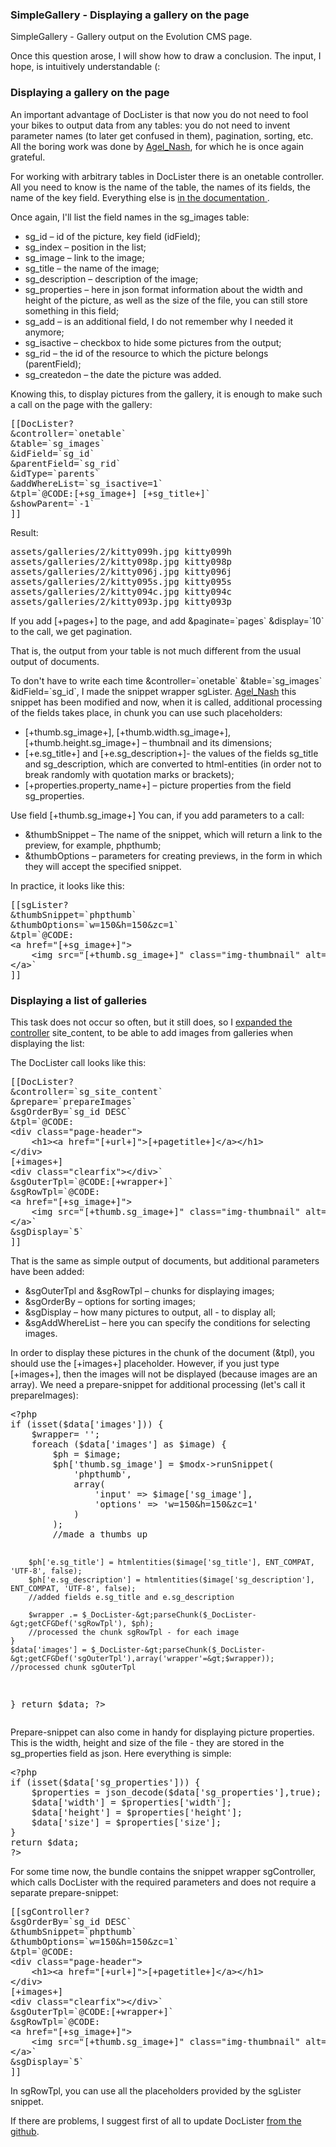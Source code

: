 
<meta http-equiv="Content-Type" content="text/html; charset=utf-8">
<h3>SimpleGallery - Displaying a gallery on the page</h3>
SimpleGallery - Gallery output on the Evolution CMS page.
<p>Once this question arose, I will show how to draw a conclusion. The input, I hope, is intuitively understandable (:</p>
<h3 class="sub-header">Displaying a gallery on the page</h3>
<p>An important advantage of DocLister is that now you do not need to fool your bikes to output data from any tables: you do not need to invent parameter names (to later get confused in them), pagination, sorting, etc. All the boring work was done by <a href="http://modx.im/profile/Agel_Nash/" rel="nofollow" target="_blank">Agel_Nash</a>, for which he is once again grateful.</p>
<p>For working with arbitrary tables in DocLister there is an onetable controller. All you need to know is the name of the table, the names of its fields, the name of the key field. Everything else is <a href="doclister/index.html" target="_blank"> in the documentation </a>.</p>
<p>Once again, I'll list the field names in the <span class="text-bold">sg_images</span> table:</p>
<ul>
	<li><span class="text-bold">sg_id</span> – id of the picture, <span class="text-bold">key field (idField)</span>;</li>
	<li><span class="text-bold">sg_index</span> – position in the list;</li>
	<li><span class="text-bold">sg_image</span> – link to the image;</li>
	<li><span class="text-bold">sg_title</span> – the name of the image;</li>
	<li><span class="text-bold">sg_description</span> – description of the image;</li>
	<li><span class="text-bold">sg_properties</span> – here in json format information about the width and height of the picture, as well as the size of the file, you can still store something in this field;</li>
	<li><span class="text-bold">sg_add</span> – is an additional field, I do not remember why I needed it anymore;</li>
	<li><span class="text-bold">sg_isactive</span> – checkbox to hide some pictures from the output;</li>
	<li><span class="text-bold">sg_rid</span> – the id of the resource to which the picture belongs (parentField);</li>
	<li><span class="text-bold">sg_createdon</span> – the date the picture was added.</li>
</ul>

<p>Knowing this, to display pictures from the gallery, it is enough to make such a call on the page with the gallery:</p>
<pre class="brush: html;">
[[DocLister?
&controller=`onetable`
&table=`sg_images`
&idField=`sg_id`
&parentField=`sg_rid`
&idType=`parents`
&addWhereList=`sg_isactive=1`
&tpl=`@CODE:[+sg_image+] [+sg_title+]`
&showParent=`-1`
]]
</pre>

<p>Result:</p>
<pre class="brush: html;">
assets/galleries/2/kitty099h.jpg kitty099h
assets/galleries/2/kitty098p.jpg kitty098p
assets/galleries/2/kitty096j.jpg kitty096j
assets/galleries/2/kitty095s.jpg kitty095s
assets/galleries/2/kitty094c.jpg kitty094c
assets/galleries/2/kitty093p.jpg kitty093p
</pre>
<p>If you add [+pages+] to the page, and add &paginate=`pages` &display=`10` to the call, we get pagination.</p>
<p>That is, the output from your table is not much different from the usual output of documents.</p>
<p>To don't have to write each time &controller=`onetable` &table=`sg_images` &idField=`sg_id`, I made the snippet wrapper sgLister. <a href="http://modx.im/profile/Agel_Nash/" rel="nofollow" target="_blank">Agel_Nash</a> this snippet has been modified and now, when it is called, additional processing of the fields takes place, in chunk you can use such placeholders:</p>
<ul>
	<li>[+thumb.sg_image+], [+thumb.width.sg_image+], [+thumb.height.sg_image+] – thumbnail and its dimensions;</li>
	<li>[+e.sg_title+] and [+e.sg_description+]- the values of the fields sg_title and sg_description, which are converted to html-entities (in order not to break randomly with quotation marks or brackets);</li>
	<li>[+properties.property_name+] – picture properties from the field sg_properties.</li>
</ul>
<p>Use field [+thumb.sg_image+] You can, if you add parameters to a call:</p>
<ul>
	<li><span class="text-bold">&thumbSnippet</span> – The name of the snippet, which will return a link to the preview, for example, phpthumb;</li>
	<li><span class="text-bold">&thumbOptions</span> – parameters for creating previews, in the form in which they will accept the specified snippet.</li>
</ul>
<p>In practice, it looks like this:</p>
<pre class="brush: html;">
[[sgLister? 
&thumbSnippet=`phpthumb`
&thumbOptions=`w=150&h=150&zc=1`
&tpl=`@CODE:
&lt;a href="[+sg_image+]"&gt;
	&lt;img src="[+thumb.sg_image+]" class="img-thumbnail" alt="[+e.sg_title+]" title="[+e.sg_description+]"&gt;
&lt;/a&gt;`
]]
</pre>

<h3 class="sub-header">Displaying a list of galleries</h3>
<p>This task does not occur so often, but it still does, so I <a href="http://modx.im/blog/docs/2759.html" rel="nofollow" target="_blank">expanded the controller</a> site_content, to be able to add images from galleries when displaying the list:</p>
<p>The DocLister call looks like this:</p>
<pre class="brush: html;">
[[DocLister? 
&controller=`sg_site_content`
&prepare=`prepareImages`
&sgOrderBy=`sg_id DESC`
&tpl=`@CODE:
&lt;div class="page-header"&gt;
	&lt;h1&gt;&lt;a href="[+url+]"&gt;[+pagetitle+]&lt;/a&gt;&lt;/h1&gt;
&lt;/div&gt;
[+images+]
&lt;div class="clearfix"&gt;&lt;/div&gt;` 
&sgOuterTpl=`@CODE:[+wrapper+]`
&sgRowTpl=`@CODE:
&lt;a href="[+sg_image+]"&gt;
	&lt;img src="[+thumb.sg_image+]" class="img-thumbnail" alt="[+e.sg_title+]" title="[+e.sg_description+]"&gt;
&lt;/a&gt;`
&sgDisplay=`5`
]]
</pre>

<p>That is the same as simple output of documents, but additional parameters have been added:</p>
<ul>
	<li><span class="text-bold">&sgOuterTpl and &sgRowTpl</span> – chunks for displaying images;</li>
	<li><span class="text-bold">&sgOrderBy</span> – options for sorting images;</li>
	<li><span class="text-bold">&sgDisplay</span> – how many pictures to output, all - to display all;</li>
	<li><span class="text-bold">&sgAddWhereList</span> – here you can specify the conditions for selecting images.</li>
</ul>

<p>In order to display these pictures in the chunk of the document (&tpl), you should use the [+images+] placeholder. However, if you just type [+images+], then the images will not be displayed (because images are an array). We need a prepare-snippet for additional processing (let's call it prepareImages):</p>
<pre class="brush: php;">
&lt;?php
if (isset($data['images'])) {
	$wrapper= '';
	foreach ($data['images'] as $image) {
		$ph = $image;
		$ph['thumb.sg_image'] = $modx-&gt;runSnippet(
			'phpthumb',
			array(
				'input' =&gt; $image['sg_image'],
				'options' =&gt; 'w=150&h=150&zc=1'
			)
		);
		//made a thumbs up

		$ph['e.sg_title'] = htmlentities($image['sg_title'], ENT_COMPAT, 'UTF-8', false);
		$ph['e.sg_description'] = htmlentities($image['sg_description'], ENT_COMPAT, 'UTF-8', false);
		//added fields e.sg_title and e.sg_description

		$wrapper .= $_DocLister-&gt;parseChunk($_DocLister-&gt;getCFGDef('sgRowTpl'), $ph);
		//processed the chunk sgRowTpl - for each image
	}
	$data['images'] = $_DocLister-&gt;parseChunk($_DocLister-&gt;getCFGDef('sgOuterTpl'),array('wrapper'=&gt;$wrapper));
	//processed chunk sgOuterTpl
}
return $data;
?&gt;
</pre>

<p>Prepare-snippet can also come in handy for displaying picture properties. This is the width, height and size of the file - they are stored in the sg_properties field as json. Here everything is simple:</p>
<pre class="brush: php;">
&lt;?php
if (isset($data['sg_properties'])) {
    $properties = json_decode($data['sg_properties'],true);
    $data['width'] = $properties['width'];
    $data['height'] = $properties['height'];
    $data['size'] = $properties['size'];
}
return $data;
?&gt;
</pre>

<p>For some time now, the bundle contains the snippet wrapper sgController, which calls DocLister with the required parameters and does not require a separate prepare-snippet:</p>
<pre class="brush: html;">
[[sgController? 
&sgOrderBy=`sg_id DESC`
&thumbSnippet=`phpthumb`
&thumbOptions=`w=150&h=150&zc=1`
&tpl=`@CODE:
&lt;div class="page-header"&gt;
	&lt;h1&gt;&lt;a href="[+url+]"&gt;[+pagetitle+]&lt;/a&gt;&lt;/h1&gt;
&lt;/div&gt;
[+images+]
&lt;div class="clearfix"&gt;&lt;/div&gt;` 
&sgOuterTpl=`@CODE:[+wrapper+]`
&sgRowTpl=`@CODE:
&lt;a href="[+sg_image+]"&gt;
	&lt;img src="[+thumb.sg_image+]" class="img-thumbnail" alt="[+e.sg_title+]" title="[+e.sg_description+]"&gt;
&lt;/a&gt;`
&sgDisplay=`5`
]]
</pre>
<p>In sgRowTpl, you can use all the placeholders provided by the sgLister snippet.</p>
<p class="text-bold"> If there are problems, I suggest first of all to update DocLister <a href="https://github.com/AgexNash" rel="nofollow" target="_blank">from the github</a>.</p>
